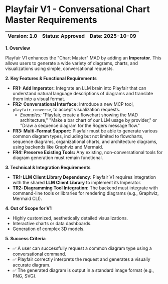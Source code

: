 # Playfair V1 - Conversational Chart Master Requirements
| **Version:** 1.0 | **Status:** Approved | **Date:** 2025-10-09 |
| :--- | :--- | :--- |

**1. Overview**

Playfair V1 enhances the "Chart Master" MAD by adding an **Imperator**. This allows users to generate a wide variety of diagrams, charts, and visualizations using simple, conversational requests.

**2. Key Features & Functional Requirements**

*   **FR1: Add Imperator:** Integrate an LLM brain into Playfair that can understand natural language descriptions of diagrams and translate them into a visual format.
*   **FR2: Conversational Interface:** Introduce a new MCP tool, `playfair_converse`, to accept visualization requests.
    *   *Examples:* "Playfair, create a flowchart showing the MAD architecture," "Make a bar chart of our LLM usage by provider," or "Draw a sequence diagram for the Rogers message flow."
*   **FR3: Multi-Format Support:** Playfair must be able to generate various common diagram types, including but not limited to flowcharts, sequence diagrams, organizational charts, and architecture diagrams, using backends like Graphviz and Mermaid.
*   **FR4: Preserve Existing Tools:** Any existing, non-conversational tools for diagram generation must remain functional.

**3. Technical & Integration Requirements**

*   **TR1: LLM Client Library Dependency:** Playfair V1 requires integration with the shared **LLM Client Library** to implement its Imperator.
*   **TR2: Diagramming Tool Integration:** The backend must integrate with command-line tools or libraries for rendering diagrams (e.g., Graphviz, Mermaid CLI).

**4. Out of Scope for V1**

*   Highly customized, aesthetically detailed visualizations.
*   Interactive charts or data dashboards.
*   Generation of complex 3D models.

**5. Success Criteria**

*   ✅ A user can successfully request a common diagram type using a conversational command.
*   ✅ Playfair correctly interprets the request and generates a visually accurate diagram.
*   ✅ The generated diagram is output in a standard image format (e.g., PNG, SVG).
